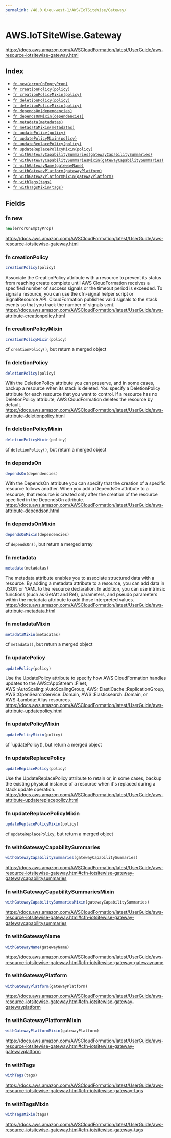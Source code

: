 ```yaml
---
permalink: /48.0.0/eu-west-1/AWS/IoTSiteWise/Gateway/
---
```


# AWS.IoTSiteWise.Gateway

https://docs.aws.amazon.com/AWSCloudFormation/latest/UserGuide/aws-resource-iotsitewise-gateway.html

## Index

* [`fn new(errorOnEmptyProp)`](#fn-new)
* [`fn creationPolicy(policy)`](#fn-creationpolicy)
* [`fn creationPolicyMixin(policy)`](#fn-creationpolicymixin)
* [`fn deletionPolicy(policy)`](#fn-deletionpolicy)
* [`fn deletionPolicyMixin(policy)`](#fn-deletionpolicymixin)
* [`fn dependsOn(dependencies)`](#fn-dependson)
* [`fn dependsOnMixin(dependencies)`](#fn-dependsonmixin)
* [`fn metadata(metadatas)`](#fn-metadata)
* [`fn metadataMixin(metadatas)`](#fn-metadatamixin)
* [`fn updatePolicy(policy)`](#fn-updatepolicy)
* [`fn updatePolicyMixin(policy)`](#fn-updatepolicymixin)
* [`fn updateReplacePolicy(policy)`](#fn-updatereplacepolicy)
* [`fn updateReplacePolicyMixin(policy)`](#fn-updatereplacepolicymixin)
* [`fn withGatewayCapabilitySummaries(gatewayCapabilitySummaries)`](#fn-withgatewaycapabilitysummaries)
* [`fn withGatewayCapabilitySummariesMixin(gatewayCapabilitySummaries)`](#fn-withgatewaycapabilitysummariesmixin)
* [`fn withGatewayName(gatewayName)`](#fn-withgatewayname)
* [`fn withGatewayPlatform(gatewayPlatform)`](#fn-withgatewayplatform)
* [`fn withGatewayPlatformMixin(gatewayPlatform)`](#fn-withgatewayplatformmixin)
* [`fn withTags(tags)`](#fn-withtags)
* [`fn withTagsMixin(tags)`](#fn-withtagsmixin)

## Fields

### fn new

```ts
new(errorOnEmptyProp)
```

https://docs.aws.amazon.com/AWSCloudFormation/latest/UserGuide/aws-resource-iotsitewise-gateway.html

### fn creationPolicy

```ts
creationPolicy(policy)
```

Associate the CreationPolicy attribute with a resource to prevent its status from reaching create complete until AWS CloudFormation receives a specified number of success signals or the timeout period is exceeded. To signal a resource, you can use the cfn-signal helper script or SignalResource API. CloudFormation publishes valid signals to the stack events so that you track the number of signals sent. 
https://docs.aws.amazon.com/AWSCloudFormation/latest/UserGuide/aws-attribute-creationpolicy.html

### fn creationPolicyMixin

```ts
creationPolicyMixin(policy)
```

cf `creationPolicy()`, but return a merged object

### fn deletionPolicy

```ts
deletionPolicy(policy)
```

With the DeletionPolicy attribute you can preserve, and in some cases, backup a resource when its stack is deleted. You specify a DeletionPolicy attribute for each resource that you want to control. If a resource has no DeletionPolicy attribute, AWS CloudFormation deletes the resource by default. 
https://docs.aws.amazon.com/AWSCloudFormation/latest/UserGuide/aws-attribute-deletionpolicy.html

### fn deletionPolicyMixin

```ts
deletionPolicyMixin(policy)
```

cf `deletionPolicy()`, but return a merged object

### fn dependsOn

```ts
dependsOn(dependencies)
```

With the DependsOn attribute you can specify that the creation of a specific resource follows another. When you add a DependsOn attribute to a resource, that resource is created only after the creation of the resource specified in the DependsOn attribute. 
https://docs.aws.amazon.com/AWSCloudFormation/latest/UserGuide/aws-attribute-dependson.html

### fn dependsOnMixin

```ts
dependsOnMixin(dependencies)
```

cf `dependsOn()`, but return a merged array

### fn metadata

```ts
metadata(metadatas)
```

The metadata attribute enables you to associate structured data with a resource. By adding a metadata attribute to a resource, you can add data in JSON or YAML to the resource declaration. In addition, you can use intrinsic functions (such as GetAtt and Ref), parameters, and pseudo parameters within the metadata attribute to add those interpreted values. 
https://docs.aws.amazon.com/AWSCloudFormation/latest/UserGuide/aws-attribute-metadata.html

### fn metadataMixin

```ts
metadataMixin(metadatas)
```

cf `metadata()`, but return a merged object

### fn updatePolicy

```ts
updatePolicy(policy)
```

Use the UpdatePolicy attribute to specify how AWS CloudFormation handles updates to the AWS::AppStream::Fleet, AWS::AutoScaling::AutoScalingGroup, AWS::ElastiCache::ReplicationGroup, AWS::OpenSearchService::Domain, AWS::Elasticsearch::Domain, or AWS::Lambda::Alias resources. 
https://docs.aws.amazon.com/AWSCloudFormation/latest/UserGuide/aws-attribute-updatepolicy.html

### fn updatePolicyMixin

```ts
updatePolicyMixin(policy)
```

cf `updatePolicy(), but return a merged object

### fn updateReplacePolicy

```ts
updateReplacePolicy(policy)
```

Use the UpdateReplacePolicy attribute to retain or, in some cases, backup the existing physical instance of a resource when it's replaced during a stack update operation. 
https://docs.aws.amazon.com/AWSCloudFormation/latest/UserGuide/aws-attribute-updatereplacepolicy.html

### fn updateReplacePolicyMixin

```ts
updateReplacePolicyMixin(policy)
```

cf `updateReplacePolicy`, but return a merged object

### fn withGatewayCapabilitySummaries

```ts
withGatewayCapabilitySummaries(gatewayCapabilitySummaries)
```

https://docs.aws.amazon.com/AWSCloudFormation/latest/UserGuide/aws-resource-iotsitewise-gateway.html#cfn-iotsitewise-gateway-gatewaycapabilitysummaries

### fn withGatewayCapabilitySummariesMixin

```ts
withGatewayCapabilitySummariesMixin(gatewayCapabilitySummaries)
```

https://docs.aws.amazon.com/AWSCloudFormation/latest/UserGuide/aws-resource-iotsitewise-gateway.html#cfn-iotsitewise-gateway-gatewaycapabilitysummaries

### fn withGatewayName

```ts
withGatewayName(gatewayName)
```

https://docs.aws.amazon.com/AWSCloudFormation/latest/UserGuide/aws-resource-iotsitewise-gateway.html#cfn-iotsitewise-gateway-gatewayname

### fn withGatewayPlatform

```ts
withGatewayPlatform(gatewayPlatform)
```

https://docs.aws.amazon.com/AWSCloudFormation/latest/UserGuide/aws-resource-iotsitewise-gateway.html#cfn-iotsitewise-gateway-gatewayplatform

### fn withGatewayPlatformMixin

```ts
withGatewayPlatformMixin(gatewayPlatform)
```

https://docs.aws.amazon.com/AWSCloudFormation/latest/UserGuide/aws-resource-iotsitewise-gateway.html#cfn-iotsitewise-gateway-gatewayplatform

### fn withTags

```ts
withTags(tags)
```

https://docs.aws.amazon.com/AWSCloudFormation/latest/UserGuide/aws-resource-iotsitewise-gateway.html#cfn-iotsitewise-gateway-tags

### fn withTagsMixin

```ts
withTagsMixin(tags)
```

https://docs.aws.amazon.com/AWSCloudFormation/latest/UserGuide/aws-resource-iotsitewise-gateway.html#cfn-iotsitewise-gateway-tags